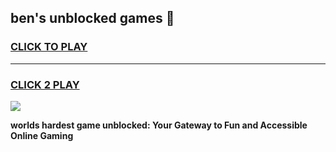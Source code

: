
## ben's unblocked games 👋
<h3>
<a href="https://premium.freeplayer.one?title=ben's_unblocked_games&ref=13F">CLICK TO PLAY</a></h3>
<hr>

<h3>
<a href="https://premium.freeplayer.one?title=ben's_unblocked_games&ref=13F">CLICK 2 PLAY</a>
  
</h3>

<a href="https://premium.freeplayer.one?title=ben's_unblocked_games&ref=12F/"><img src="https://clearcache.store/games.png"></a>


**worlds hardest game unblocked: Your Gateway to Fun and Accessible Online Gaming**
